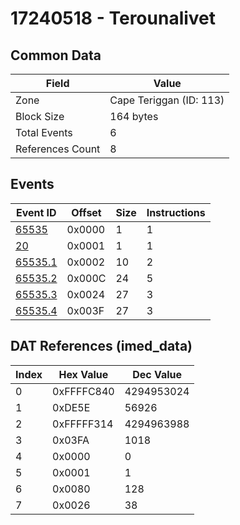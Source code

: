 # 17240518 - Terounalivet

## Common Data

| Field            | Value                   |
|------------------|-------------------------|
| Zone             | Cape Teriggan (ID: 113) |
| Block Size       | 164 bytes               |
| Total Events     | 6                       |
| References Count | 8                       |

## Events

| Event ID                | Offset   |   Size |   Instructions |
|-------------------------|----------|--------|----------------|
| [65535](./65535.md)     | 0x0000   |      1 |              1 |
| [20](./20.md)           | 0x0001   |      1 |              1 |
| [65535.1](./65535.1.md) | 0x0002   |     10 |              2 |
| [65535.2](./65535.2.md) | 0x000C   |     24 |              5 |
| [65535.3](./65535.3.md) | 0x0024   |     27 |              3 |
| [65535.4](./65535.4.md) | 0x003F   |     27 |              3 |

## DAT References (imed_data)

|   Index | Hex Value   |   Dec Value |
|---------|-------------|-------------|
|       0 | 0xFFFFC840  |  4294953024 |
|       1 | 0xDE5E      |       56926 |
|       2 | 0xFFFFF314  |  4294963988 |
|       3 | 0x03FA      |        1018 |
|       4 | 0x0000      |           0 |
|       5 | 0x0001      |           1 |
|       6 | 0x0080      |         128 |
|       7 | 0x0026      |          38 |
